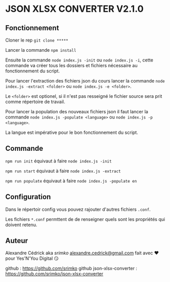 # JSON XLSX CONVERTER V2.1.0

## Fonctionnement

Cloner le rep `git clone *****`

Lancer la commande `npm install`

Ensuite la commande `node index.js -init` ou `node index.js -i`, cette commande va créer tous les dossiers et fichiers nécessaire au fonctionnement du script.

Pour lancer l'extraction des fichiers json du cours lancer la commande `node index.js -extract <folder>` ou `node index.js -e <folder>`.

Le `<folder>` est optionel, si il n'est pas resseigné le fichier source sera prit comme répertoire de travail.

Pour lancer la population des nouveaux fichiers json il faut lancer la commande `node index.js -populate <language>` ou `node index.js -p <language>`.

La langue est impérative pour le bon fonctionnement du script.

## Commande

`npm run init` équivaut à faire `node index.js -init`

`npm run start` équivaut à faire `node index.js -extract`

`npm run populate` équivaut à faire `node index.js -populate en`

## Configuration

Dans le répertoir config vous pouvez rajouter d'autres fichiers `.conf`.

Les fichiers `*.conf` permttent de de renseigner quels sont les propriétés qui doivent retenu.

## Auteur

Alexandre Cédrick aka *srimko* <alexandre.cedrick@gmail.com> fait avec :heart: pour Yes'N'You Digital :smirk:

github : https://github.com/srimko
github json-xlsx-converter : https://github.com/srimko/json-xlsx-converter
